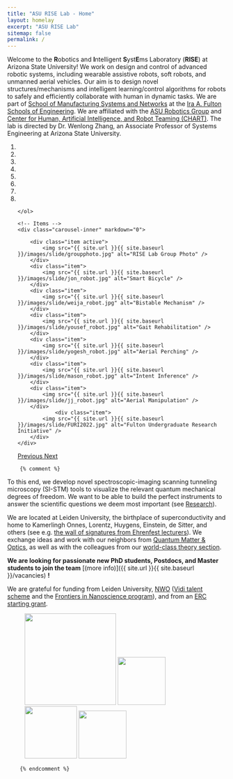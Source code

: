 ```yaml
---
title: "ASU RISE Lab - Home"
layout: homelay
excerpt: "ASU RISE Lab"
sitemap: false
permalink: /
---
```


Welcome to the <b>R</b>obotics and <b>I</b>ntelligent <b>S</b>yst<b>E</b>ms Laboratory (<b>RISE</b>) at Arizona State University! We work on design and control of advanced robotic systems, including wearable assistive robots, soft robots, and unmanned aerial vehicles. Our aim is to design novel structures/mechanisms and intelligent learning/control algorithms for robots to safely and efficiently collaborate with human in dynamic tasks. 
We are part of [School of Manufacturing Systems and Networks](https://msn.engineering.asu.edu/) at the [Ira A. Fulton Schools of Engineering](https://engineering.asu.edu/). We are affiliated with the [ASU Robotics Group](https://robotics.asu.edu/) and [Center for Human, Artificial Intelligence, and Robot Teaming (CHART)](https://globalsecurity.asu.edu/center-human-artificial-intelligence-and-robot-teaming). The lab is directed by Dr. Wenlong Zhang, an Associate Professor of Systems Engineering at Arizona State University.
<div markdown="0" id="carousel" class="carousel slide" data-ride="carousel" data-interval="5000" data-pause="hover" >
    <!-- Menu -->
    <ol class="carousel-indicators">
        <li data-target="#carousel" data-slide-to="0" class="active"></li>
        <li data-target="#carousel" data-slide-to="1"></li>
        <li data-target="#carousel" data-slide-to="2"></li>
        <li data-target="#carousel" data-slide-to="3"></li>
        <li data-target="#carousel" data-slide-to="4"></li>
		<li data-target="#carousel" data-slide-to="5"></li>
		<li data-target="#carousel" data-slide-to="6"></li>
		<li data-target="#carousel" data-slide-to="7"></li>
		
    </ol>

    <!-- Items -->
    <div class="carousel-inner" markdown="0">

        <div class="item active">
            <img src="{{ site.url }}{{ site.baseurl }}/images/slide/groupphoto.jpg" alt="RISE Lab Group Photo" />
        </div>
        <div class="item">
            <img src="{{ site.url }}{{ site.baseurl }}/images/slide/jon_robot.jpg" alt="Smart Bicycle" />
        </div>
		<div class="item">
            <img src="{{ site.url }}{{ site.baseurl }}/images/slide/weija_robot.jpg" alt="Bistable Mechanism" />
        </div>
		<div class="item">
            <img src="{{ site.url }}{{ site.baseurl }}/images/slide/yousef_robot.jpg" alt="Gait Rehabilitation" />
        </div>
		<div class="item">
            <img src="{{ site.url }}{{ site.baseurl }}/images/slide/yogesh_robot.jpg" alt="Aerial Perching" />
        </div>
		<div class="item">
            <img src="{{ site.url }}{{ site.baseurl }}/images/slide/mason_robot.jpg" alt="Intent Inference" />
        </div>
		<div class="item">
            <img src="{{ site.url }}{{ site.baseurl }}/images/slide/jj_robot.jpg" alt="Aerial Manipulation" />
        </div>
				<div class="item">
            <img src="{{ site.url }}{{ site.baseurl }}/images/slide/FURI2022.jpg" alt="Fulton Undergraduate Research Initiative" />
        </div>
    </div>
  <a class="left carousel-control" href="#carousel" role="button" data-slide="prev">
    <span class="glyphicon glyphicon-chevron-left" aria-hidden="true"></span>
    <span class="sr-only">Previous</span>
  </a>
  <a class="right carousel-control" href="#carousel" role="button" data-slide="next">
    <span class="glyphicon glyphicon-chevron-right" aria-hidden="true"></span>
    <span class="sr-only">Next</span>
  </a>
</div>


		{% comment %}

To this end, we develop novel spectroscopic-imaging scanning tunneling microscopy (SI-STM) tools to visualize the relevant quantum mechanical degrees of freedom. We want to be able to build the perfect instruments to answer the  scientific questions we deem most important (see [Research](research)).

We are located at Leiden University, the birthplace of superconductivity and home to Kamerlingh Onnes, Lorentz, Huygens, Einstein, de Sitter, and others (see e.g. [the wall of signatures from Ehrenfest lecturers](https://www.lorentz.leidenuniv.nl/history/colloquium/muur_heel.html)). We exchange ideas and work with our neighbors from [Quantum Matter & Optics](http://www.physics.leidenuniv.nl/qo-home), as well as with the colleagues from our [world-class theory section](https://www.lorentz.leidenuniv.nl).

 **We are  looking for passionate new PhD students, Postdocs, and Master students to join the team** [(more info)]({{ site.url }}{{ site.baseurl }}/vacancies) **!**


We are grateful for funding from Leiden University, [NWO](www.nwo.nl) ([Vidi talent scheme](http://www.nwo.nl/en/research-and-results/programmes/Talent+Scheme) and the [Frontiers in Nanoscience program](https://www.universiteitleiden.nl/en/research/research-projects/science/frontiers-of-nanoscience-nanofront)), and from an [ERC starting grant](https://erc.europa.eu/funding/starting-grants).

<figure class="fourth">
  <img src="{{ site.url }}{{ site.baseurl }}/images/logopic/Logo_Leiden.jpg" style="width: 210px">
  <img src="{{ site.url }}{{ site.baseurl }}/images/logopic/Logo_Nanofront.jpg" style="width: 110px">
  <img src="{{ site.url }}{{ site.baseurl }}/images/logopic/Logo_NWO.jpg" style="width: 120px">
  <img src="{{ site.url }}{{ site.baseurl }}/images/logopic/Logo_ERC.jpg" style="width: 110px">
</figure>

		{% endcomment %}
